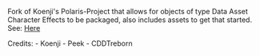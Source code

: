 Fork of Koenji's Polaris-Project that allows for objects of type Data Asset Character Effects to be packaged, also includes assets to get that started.
See: [Here](https://tekkenmods.com/article/126/simple-character-data-asset-vfx-modding)


Credits: 
         - Koenji
         - Peek 
         - CDDTreborn 
